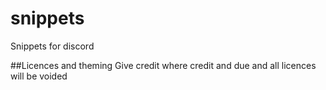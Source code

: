 # snippets
Snippets for discord

##Licences and theming
Give credit where credit and due and all licences will be voided
